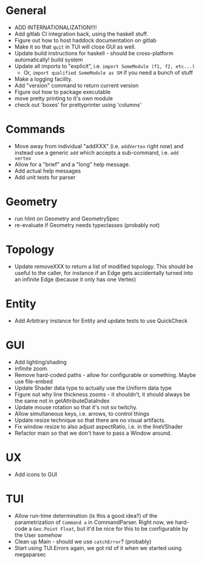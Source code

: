 # General
- ADD INTERNATIONALIZATION!!!!
- Add gitlab CI integration back, using the haskell stuff.
- Figure out how to host haddock documentation on gitlab
- Make it so that `quit` in TUI will close GUI as well.
- Update build instructions for haskell - should be cross-platform automatically!
  build system
- Update all imports to "explicit", i.e. `import SomeModule (f1, f2, etc...)`
    - Or, `import qualified SomeModule as SM` if you need a bunch of stuff
- Make a logging facility.
- Add "version" command to return current version
- Figure out how to package executable
- move pretty printing to it's own module
- check out 'boxes' for prettyprinter using 'columns'

# Commands
- Move away from individual "addXXX" (i.e. `addVertex` right now) and instead
  use a generic `add` which accepts a sub-command, i.e. `add vertex`
- Allow for a "brief" and a "long" help message.
- Add actual help messages
- Add unit tests for parser

# Geometry
- run hlint on Geometry and GeometrySpec
- re-evaluate if Geometry needs typeclasses (probably not)

# Topology
- Update removeXXX to return a list of modified topology. This should be useful
  to the caller, for instance if an Edge gets accidentally turned into an
  infinite Edge (because it only has one Vertex)

# Entity
- Add Arbitrary instance for Entity and update tests to use QuickCheck

# GUI
- Add lighting/shading
- infinite zoom.
- Remove hard-coded paths - allow for configurable or something. Maybe use file-embed
- Update Shader data type to actually use the Uniform data type 
- Figure out why line thickness zooms - it shouldn't, it should always be the same
  not in getAttributeDataIndex
- Update mouse rotation so that it's not so twitchy.
- Allow simultaneous keys, i.e. arrows, to control things
- Update resize technique so that there are no visual artifacts.
- Fix window resize to also adjust aspectRatio, i.e. in the lineVShader
- Refactor main so that we don't have to pass a Window around.

# UX
- Add icons to GUI

# TUI
- Allow run-time determination (is this a good idea?) of the parametrization of
  `Command a` in CommandParser. Right now, we hard-code a `Geo.Point Float`,
  but it'd be nice for this to be configurable by the User somehow
- Clean up Main - should we use `catchError`? (probably)
- Start using TUI.Errors again, we got rid of it when we started using
  megaparsec
